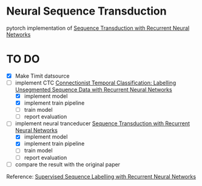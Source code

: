 # Neural Sequence Transduction
pytorch implementation of [Sequence Transduction with Recurrent Neural Networks](https://arxiv.org/abs/1211.3711)





# TO DO

- [x] Make Timit datsource
- [ ] implement CTC [Connectionist Temporal Classification: Labelling Unsegmented Sequence Data with Recurrent Neural Networks](https://www.cs.toronto.edu/~graves/icml_2006.pdf)
  - [x] implement model
  - [x] implement train pipeline
  - [ ] train model
  - [ ] report evaluation
- [ ] implement neural tranceducer [Sequence Transduction with Recurrent Neural Networks](https://arxiv.org/abs/1211.3711)
  - [x] implement model
  - [x] implement train pipeline
  - [ ] train model
  - [ ] report evaluation
- [ ] compare the result with the original paper

Reference:
[Supervised Sequence Labelling with Recurrent Neural Networks](https://www.cs.toronto.edu/~graves/preprint.pdf)
